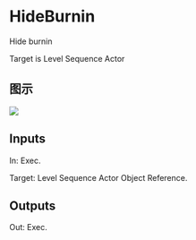 # HideBurnin

Hide burnin

Target is Level Sequence Actor

## 图示

![]($-20221218-20513506.png)

## Inputs

In: Exec.

Target: Level Sequence Actor Object Reference.  

## Outputs

Out: Exec.


